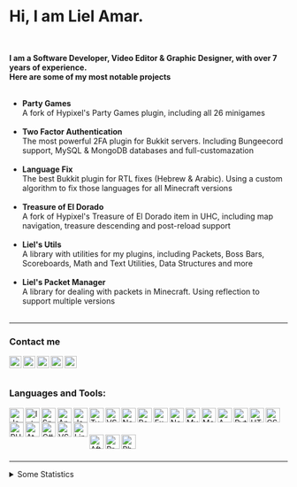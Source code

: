 # Hi, I am Liel Amar.

<br>

<b>I am a Software Developer, Video Editor & Graphic Designer, with over 7 years of experience.</b>
<br>
<b>Here are some of my most notable projects</b>
<br><br>
<ul>
  <li><b>Party Games</b><br>A fork of Hypixel's Party Games plugin, including all 26 minigames</li><br>
  <li><b>Two Factor Authentication</b><br>The most powerful 2FA plugin for Bukkit servers. Including Bungeecord support, MySQL & MongoDB databases and full-customazation</li><br>
  <li><b>Language Fix</b><br>The best Bukkit plugin for RTL fixes (Hebrew & Arabic). Using a custom algorithm to fix those languages for all Minecraft versions</li><br>
  <li><b>Treasure of El Dorado</b><br>A fork of Hypixel's Treasure of El Dorado item in UHC, including map navigation, treasure descending and post-reload support</li><br>
  <li><b>Liel's Utils</b><br>A library with utilities for my plugins, including Packets, Boss Bars, Scoreboards, Math and Text Utilities, Data Structures and more</li><br>
  <li><b>Liel's Packet Manager</b><br>A library for dealing with packets in Minecraft. Using reflection to support multiple versions</li><br>
</ul>

---

### Contact me

[<img align="left" alt="website"  width="22px" style="fill: orange;" src="https://lielamar.com/svg/website.svg" />][website]
[<img align="left" alt="twitter"  width="22px" src="https://lielamar.com/svg/twitter.svg" />][twitter]
[<img align="left" alt="youtube"  width="22px" src="https://lielamar.com/svg/youtube.svg" />][youtube]
[<img align="left" alt="spigot"   width="22px" src="https://lielamar.com/svg/spigot.svg" />][spigot]
[<img align="left" alt="linkedin" width="22px" src="https://lielamar.com/svg/linkedin.svg" />][linkedin]

<br><br>

### Languages and Tools:
<img align="left" alt="Java" width="26px" src="https://lielamar.com/svg/java.svg" />
<img align="left" alt="IntelliJ" width="26px" src="https://lielamar.com/svg/intellij.svg" />
<img align="left" alt="Spring" width="26px" src="https://lielamar.com/svg/spring.svg" />
<img align="left" alt="Android" width="26px" src="https://lielamar.com/svg/android.svg" />
<img align="left" alt="JavaScript" width="26px" src="https://lielamar.com/svg/javascript.svg" />
<img align="left" alt="TypeScript" width="26px" src="https://lielamar.com/svg/typescript.svg" />
<img align="left" alt="VSCode" width="26px" src="https://lielamar.com/svg/vscode.svg" />
<img align="left" alt="NodeJS" width="26px" src="https://lielamar.com/svg/nodejs.svg" />
<img align="left" alt="React" width="26px" src="https://lielamar.com/svg/react.svg" />
<img align="left" alt="Express" width="26px" src="https://lielamar.com/svg/express.svg" />
<img align="left" alt="NextJS" width="26px" src="https://lielamar.com/svg/nextjs.svg" />
<img align="left" alt="MySQL" width="26px" src="https://lielamar.com/svg/mysql.svg" />
<img align="left" alt="MongoDB" width="26px" src="https://lielamar.com/svg/mongodb.svg" />
<img align="left" alt="AWS" width="26px" src="https://lielamar.com/svg/aws.svg" />
<img align="left" alt="Python" width="26px" src="https://lielamar.com/svg/python.svg" />
<img align="left" alt="HTML5" width="26px" src="https://lielamar.com/svg/html5.svg" />
<img align="left" alt="CSS3" width="26px" src="https://lielamar.com/svg/css3.svg" />
<img align="left" alt="PHP" width="26px" src="https://lielamar.com/svg/php.svg" />
<img align="left" alt="Atom" width="26px" src="https://lielamar.com/svg/atom.svg" />
<img align="left" alt="C#" width="26px" src="https://lielamar.com/svg/csharp.svg" />
<img align="left" alt="VS" width="26px" src="https://lielamar.com/svg/vs.svg" />
<img align="left" alt="Linux" width="26px" src="https://lielamar.com/svg/linux.svg" />

<br><br>

<img align="left" alt="After Effects" width="26px" src="https://lielamar.com/svg/aftereffects.svg" />
<img align="left" alt="Premiere Pro" width="26px" src="https://lielamar.com/svg/premierepro.svg" />
<img align="left" alt="Photoshop" width="26px" src="https://lielamar.com/svg/photoshop.svg" />

<br><br>

---

<details>
  <summary>Some Statistics</summary>
  <img align="left" alt="GitHub Stats" src="https://github-readme-stats.codestackr.vercel.app/api?username=LielAmar&show_icons=true&hide_border=true"/>
</details>

[website]: https://lielamar.com
[twitter]: https://twitter.com/IamLielAmar
[youtube]: https://www.youtube.com/channel/UCK9c8Rixqzy7LqG8eBDy9Fg
[spigot]: https://www.spigotmc.org/members/scorpyon.446937/
[linkedin]: https://www.linkedin.com/in/liel-amar-6069a41a5/
